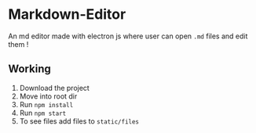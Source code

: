 # Markdown-Editor
An md editor made with electron js where user can open ```.md``` files and edit them !

## Working
1. Download the project
2. Move into root dir
3. Run ```npm install``` 
4. Run ```npm start```
5. To see files add files to ```static/files```